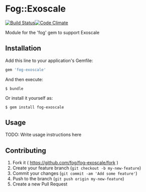 # Fog::Exoscale

[![Build Status](https://travis-ci.org/fog/fog-exoscale.svg?branch=master)](https://travis-ci.org/fog/fog-exoscale)[![Code Climate](https://codeclimate.com/github/fog/fog-exoscale/badges/gpa.svg)](https://codeclimate.com/github/fog/fog-exoscale)

Module for the 'fog' gem to support Exoscale

## Installation

Add this line to your application's Gemfile:

```ruby
gem 'fog-exoscale'
```

And then execute:

    $ bundle

Or install it yourself as:

    $ gem install fog-exoscale

## Usage

TODO: Write usage instructions here

## Contributing

1. Fork it ( https://github.com/fog/fog-exoscale/fork )
2. Create your feature branch (`git checkout -b my-new-feature`)
3. Commit your changes (`git commit -am 'Add some feature'`)
4. Push to the branch (`git push origin my-new-feature`)
5. Create a new Pull Request
